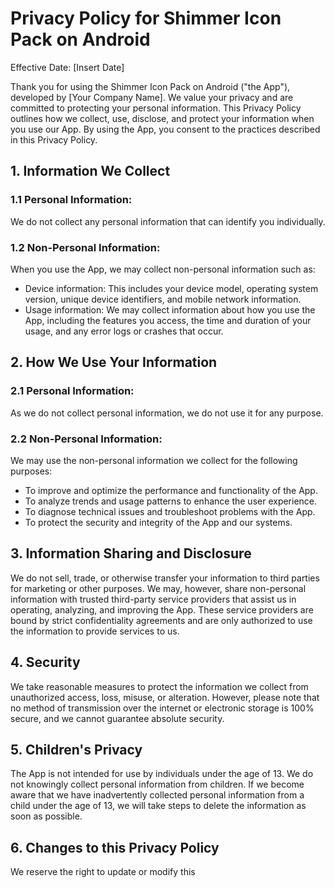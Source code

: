 </head>
<body>
  <h1>Privacy Policy for Shimmer Icon Pack on Android</h1>
  <p>Effective Date: [Insert Date]</p>
  <p>Thank you for using the Shimmer Icon Pack on Android ("the App"), developed by [Your Company Name]. We value your privacy and are committed to protecting your personal information. This Privacy Policy outlines how we collect, use, disclose, and protect your information when you use our App. By using the App, you consent to the practices described in this Privacy Policy.</p>

  <h2>1. Information We Collect</h2>
  <h3>1.1 Personal Information:</h3>
  <p>We do not collect any personal information that can identify you individually.</p>

  <h3>1.2 Non-Personal Information:</h3>
  <p>When you use the App, we may collect non-personal information such as:</p>
  <ul>
    <li>Device information: This includes your device model, operating system version, unique device identifiers, and mobile network information.</li>
    <li>Usage information: We may collect information about how you use the App, including the features you access, the time and duration of your usage, and any error logs or crashes that occur.</li>
  </ul>

  <h2>2. How We Use Your Information</h2>
  <h3>2.1 Personal Information:</h3>
  <p>As we do not collect personal information, we do not use it for any purpose.</p>

  <h3>2.2 Non-Personal Information:</h3>
  <p>We may use the non-personal information we collect for the following purposes:</p>
  <ul>
    <li>To improve and optimize the performance and functionality of the App.</li>
    <li>To analyze trends and usage patterns to enhance the user experience.</li>
    <li>To diagnose technical issues and troubleshoot problems with the App.</li>
    <li>To protect the security and integrity of the App and our systems.</li>
  </ul>

  <h2>3. Information Sharing and Disclosure</h2>
  <p>We do not sell, trade, or otherwise transfer your information to third parties for marketing or other purposes. We may, however, share non-personal information with trusted third-party service providers that assist us in operating, analyzing, and improving the App. These service providers are bound by strict confidentiality agreements and are only authorized to use the information to provide services to us.</p>

  <h2>4. Security</h2>
  <p>We take reasonable measures to protect the information we collect from unauthorized access, loss, misuse, or alteration. However, please note that no method of transmission over the internet or electronic storage is 100% secure, and we cannot guarantee absolute security.</p>

  <h2>5. Children's Privacy</h2>
  <p>The App is not intended for use by individuals under the age of 13. We do not knowingly collect personal information from children. If we become aware that we have inadvertently collected personal information from a child under the age of 13, we will take steps to delete the information as soon as possible.</p>

  <h2>6. Changes to this Privacy Policy</h2>
  <p>We reserve the right to update or modify this
